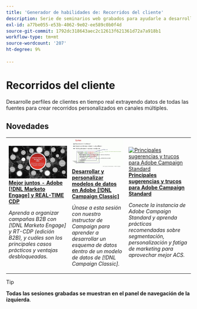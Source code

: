 ```yaml
---
title: 'Generador de habilidades de: Recorridos del cliente'
description: Serie de seminarios web grabados para ayudarle a desarrollar perfiles de clientes en tiempo real aprovechando los datos de todas las fuentes para crear recorridos personalizados en canales múltiples.
exl-id: a77be055-e53b-4062-9e02-ee589c0b0f4d
source-git-commit: 1792dc318643aec2c12613f621361d72a7a918b1
workflow-type: tm+mt
source-wordcount: '207'
ht-degree: 9%

---
```


# Recorridos del cliente

Desarrolle perfiles de clientes en tiempo real extrayendo datos de todas las fuentes para crear recorridos personalizados en canales múltiples.

## Novedades

<table>
<tr>
  <td>
    <a href="https://experienceleague.adobe.com/docs/skill-builder-events/skill-builder/customer-journeys/2022/b2b-campaigns.html">
      <img alt="Mejor juntos - Adobe [!DNL Marketo Engage] y REAL-TIME CDP" src="assets/343824.jpeg" />
    </a>
     <div>
      <a href="https://experienceleague.adobe.com/docs/skill-builder-events/skill-builder/customer-journeys/2022/b2b-campaigns.html">
        <strong>Mejor juntos - Adobe [!DNL Marketo Engage] y REAL-TIME CDP</strong>
      </a>
    </div>
    <p>
    <em>Aprenda a organizar campañas B2B con [!DNL Marketo Engage] y RT-CDP (edición B2B), y cuáles son los principales casos prácticos y ventajas desbloqueadas.</em>
    <p>
  </td>
  <td>
    <a href="https://experienceleague.adobe.com/docs/skill-builder-events/skill-builder/customer-journeys/2022/data-models.html">
      <img alt="Desarrollar y personalizar modelos de datos en Adobe [!DNL Campaign Classic]" src="assets/343829.jpeg" />
    </a>
     <div>
      <a href="https://experienceleague.adobe.com/docs/skill-builder-events/skill-builder/customer-journeys/2022/data-models.html">
        <strong>Desarrollar y personalizar modelos de datos en Adobe [!DNL Campaign Classic]</strong>
      </a>
    </div>
    <p>
    <em>Únase a esta sesión con nuestro instructor de Campaign para aprender a desarrollar un esquema de datos dentro de un modelo de datos de [!DNL Campaign Classic].</em>
    <p>
  </td>  
  <td>
    <a href="https://experienceleague.adobe.com/docs/skill-builder-events/skill-builder/customer-journeys/2022/tips-and-tricks.html">
      <img alt="Principales sugerencias y trucos para Adobe Campaign Standard" src="https://video.tv.adobe.com/v/343828?format=jpeg" />
    </a>
     <div>
      <a href="https://experienceleague.adobe.com/docs/skill-builder-events/skill-builder/customer-journeys/2022/tips-and-tricks.html">
        <strong>Principales sugerencias y trucos para Adobe Campaign Standard</strong>
      </a>
    </div>
    <p>
    <em>Conecte la instancia de Adobe Campaign Standard y aprenda prácticas recomendadas sobre segmentación, personalización y fatiga de marketing para aprovechar mejor ACS.</em>
    <p>
  </td>
</tr>
</table>

>[!TIP]
>
>**Todas las sesiones grabadas se muestran en el panel de navegación de la izquierda**.
